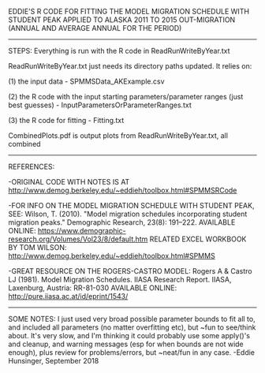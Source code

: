 EDDIE'S R CODE FOR FITTING THE MODEL MIGRATION SCHEDULE WITH STUDENT PEAK APPLIED TO ALASKA 2011 TO 2015 OUT-MIGRATION (ANNUAL AND AVERAGE ANNUAL FOR THE PERIOD)

-----

STEPS: Everything is run with the R code in ReadRunWriteByYear.txt

ReadRunWriteByYear.txt just needs its directory paths updated. It relies on:

(1) the input data - SPMMSData_AKExample.csv

(2) the R code with the input starting parameters/parameter ranges (just best guesses) - 
InputParametersOrParameterRanges.txt

(3) the R code for fitting - Fitting.txt

CombinedPlots.pdf is output plots from ReadRunWriteByYear.txt, all combined

-----

REFERENCES:

-ORIGINAL CODE WITH NOTES IS AT http://www.demog.berkeley.edu/~eddieh/toolbox.html#SPMMSRCode

-FOR INFO ON THE MODEL MIGRATION SCHEDULE WITH STUDENT PEAK, SEE: Wilson, T. (2010). "Model migration schedules incorporating student migration peaks." Demographic Research, 23(8): 191–222. 
AVAILABLE ONLINE: https://www.demographic-research.org/Volumes/Vol23/8/default.htm 
RELATED EXCEL WORKBOOK BY TOM WILSON: http://www.demog.berkeley.edu/~eddieh/toolbox.html#SPMMS

-GREAT RESOURCE ON THE ROGERS-CASTRO MODEL: Rogers A & Castro LJ (1981). Model Migration Schedules. IIASA Research Report. IIASA, Laxenburg, Austria: RR-81-030 
AVAILABLE ONLINE: http://pure.iiasa.ac.at/id/eprint/1543/

-----

SOME NOTES: I just used very broad possible parameter bounds to fit all to, and included all parameters (no matter overfitting etc), but ~fun to see/think about. It's very slow, and I'm thinking it could probably use some apply()'s and cleanup, and warning messages (esp for when bounds are not wide enough), plus review for problems/errors, but ~neat/fun in any case. -Eddie Hunsinger, September 2018
